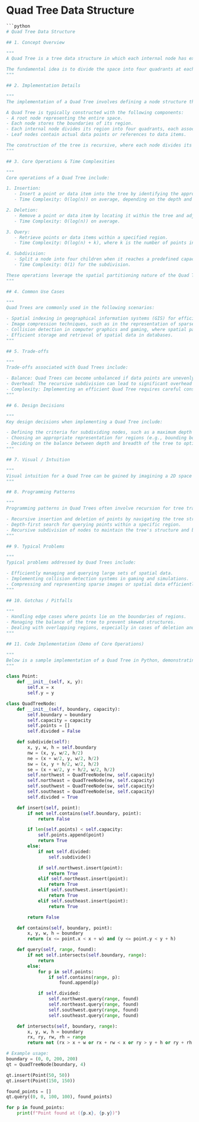 # Quad Tree Data Structure

```python
```python
# Quad Tree Data Structure

## 1. Concept Overview

"""
A Quad Tree is a tree data structure in which each internal node has exactly four children. It is primarily used to partition a two-dimensional space by recursively subdividing it into four quadrants or regions. This structure is especially useful in applications involving spatial indexing, such as image compression, spatial databases, and computer graphics.

The fundamental idea is to divide the space into four quadrants at each level of the tree. Each node in the Quad Tree represents a specific region of the space, and the four children of a node correspond to the four quadrants of that region. This allows for efficient querying and updating of spatial data by limiting the search space at each level of the tree.
"""

## 2. Implementation Details

"""
The implementation of a Quad Tree involves defining a node structure that contains data about the spatial region it represents, pointers to its four children (representing the four quadrants), and potentially a list of points or data items stored within that region.

A Quad Tree is typically constructed with the following components:
- A root node representing the entire space.
- Each node stores the boundaries of its region.
- Each internal node divides its region into four quadrants, each associated with a child node.
- Leaf nodes contain actual data points or references to data items.

The construction of the tree is recursive, where each node divides its region until a specified level of granularity is reached (e.g., a maximum depth or a minimum number of points per node).
"""

## 3. Core Operations & Time Complexities

"""
Core operations of a Quad Tree include:

1. Insertion:
   - Insert a point or data item into the tree by identifying the appropriate quadrant.
   - Time Complexity: O(log(n)) on average, depending on the depth and balance of the tree.

2. Deletion:
   - Remove a point or data item by locating it within the tree and adjusting the node structure as necessary.
   - Time Complexity: O(log(n)) on average.

3. Query:
   - Retrieve points or data items within a specified region.
   - Time Complexity: O(log(n) + k), where k is the number of points in the result set.

4. Subdivision:
   - Split a node into four children when it reaches a predefined capacity or depth.
   - Time Complexity: O(1) for the subdivision.

These operations leverage the spatial partitioning nature of the Quad Tree to efficiently manage and access spatial data.
"""

## 4. Common Use Cases

"""
Quad Trees are commonly used in the following scenarios:

- Spatial indexing in geographical information systems (GIS) for efficient querying.
- Image compression techniques, such as in the representation of sparse images.
- Collision detection in computer graphics and gaming, where spatial partitioning helps in determining potential collisions efficiently.
- Efficient storage and retrieval of spatial data in databases.
"""

## 5. Trade-offs

"""
Trade-offs associated with Quad Trees include:

- Balance: Quad Trees can become unbalanced if data points are unevenly distributed, leading to inefficient operations.
- Overhead: The recursive subdivision can lead to significant overhead in terms of memory and processing, especially for sparse data.
- Complexity: Implementing an efficient Quad Tree requires careful consideration of region boundaries and node management, which can complicate the design.
"""

## 6. Design Decisions

"""
Key design decisions when implementing a Quad Tree include:

- Defining the criteria for subdividing nodes, such as a maximum depth or a minimum number of points per node.
- Choosing an appropriate representation for regions (e.g., bounding boxes) and points.
- Deciding on the balance between depth and breadth of the tree to optimize performance for specific use cases.
"""

## 7. Visual / Intuition

"""
Visual intuition for a Quad Tree can be gained by imagining a 2D space that is recursively divided into four quadrants. Each node in the tree represents a region of this space, with its children representing the four quadrants of that region. This hierarchical structure allows for efficient spatial partitioning and querying.
"""

## 8. Programming Patterns

"""
Programming patterns in Quad Trees often involve recursion for tree traversal and node management. Common patterns include:

- Recursive insertion and deletion of points by navigating the tree structure to locate the appropriate region.
- Depth-first search for querying points within a specific region.
- Recursive subdivision of nodes to maintain the tree's structure and balance.
"""

## 9. Typical Problems

"""
Typical problems addressed by Quad Trees include:

- Efficiently managing and querying large sets of spatial data.
- Implementing collision detection systems in gaming and simulations.
- Compressing and representing sparse images or spatial data efficiently.
"""

## 10. Gotchas / Pitfalls

"""
- Handling edge cases where points lie on the boundaries of regions.
- Managing the balance of the tree to prevent skewed structures.
- Dealing with overlapping regions, especially in cases of deletion and subdivision.
"""

## 11. Code Implementation (Demo of Core Operations)

"""
Below is a sample implementation of a Quad Tree in Python, demonstrating core operations like insertion and querying.
"""

class Point:
    def __init__(self, x, y):
        self.x = x
        self.y = y

class QuadTreeNode:
    def __init__(self, boundary, capacity):
        self.boundary = boundary
        self.capacity = capacity
        self.points = []
        self.divided = False

    def subdivide(self):
        x, y, w, h = self.boundary
        nw = (x, y, w/2, h/2)
        ne = (x + w/2, y, w/2, h/2)
        sw = (x, y + h/2, w/2, h/2)
        se = (x + w/2, y + h/2, w/2, h/2)
        self.northwest = QuadTreeNode(nw, self.capacity)
        self.northeast = QuadTreeNode(ne, self.capacity)
        self.southwest = QuadTreeNode(sw, self.capacity)
        self.southeast = QuadTreeNode(se, self.capacity)
        self.divided = True

    def insert(self, point):
        if not self.contains(self.boundary, point):
            return False

        if len(self.points) < self.capacity:
            self.points.append(point)
            return True
        else:
            if not self.divided:
                self.subdivide()

            if self.northwest.insert(point):
                return True
            elif self.northeast.insert(point):
                return True
            elif self.southwest.insert(point):
                return True
            elif self.southeast.insert(point):
                return True

        return False

    def contains(self, boundary, point):
        x, y, w, h = boundary
        return (x <= point.x < x + w) and (y <= point.y < y + h)

    def query(self, range, found):
        if not self.intersects(self.boundary, range):
            return
        else:
            for p in self.points:
                if self.contains(range, p):
                    found.append(p)

            if self.divided:
                self.northwest.query(range, found)
                self.northeast.query(range, found)
                self.southwest.query(range, found)
                self.southeast.query(range, found)

    def intersects(self, boundary, range):
        x, y, w, h = boundary
        rx, ry, rw, rh = range
        return not (rx > x + w or rx + rw < x or ry > y + h or ry + rh < y)

# Example usage:
boundary = (0, 0, 200, 200)
qt = QuadTreeNode(boundary, 4)

qt.insert(Point(50, 50))
qt.insert(Point(150, 150))

found_points = []
qt.query((0, 0, 100, 100), found_points)

for p in found_points:
    print(f"Point found at ({p.x}, {p.y})")
```
```